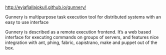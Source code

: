 http://eyjafjallajokull.github.io/gunnery/

Gunnery is multipurpose task execution tool for distributed systems with an easy to use interface

Gunnery is described as a remote execution frontend. It’s a web based interface for executing commands on groups of servers, and features nice integration with ant, phing, fabric, capistrano, make and puppet out of the box.
